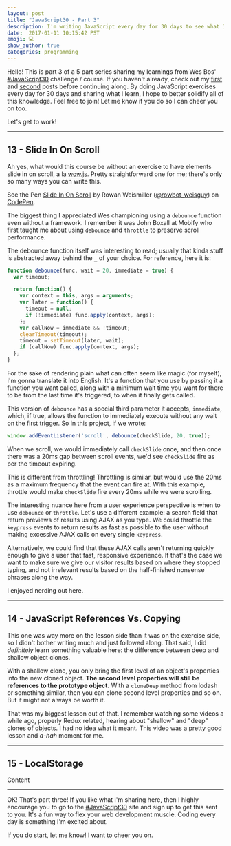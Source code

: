 ```yaml
---
layout: post
title: "JavaScript30 - Part 3"
description: I'm writing JavaScript every day for 30 days to see what I learn.
date:  2017-01-11 10:15:42 PST
emoji: 💻
show_author: true
categories: programming
---
```


Hello! This is part 3 of a 5 part series sharing my learnings from Wes Bos'
[#JavaScript30](https://javascript30.com/) challenge / course. If you haven't
already, check out my [first](/blog/javascript-30/) and
[second](/blog/javascript-30-part-3) posts before continuing along. By doing
JavaScript exercises every day for 30 days and sharing what I learn, I hope to
better solidify all of this knowledge. Feel free to join! Let me know if you do
so I can cheer you on too.

Let's get to work!

***

## 13 - Slide In On Scroll

Ah yes, what would this course be without an exercise to have elements slide in
on scroll, a la [wow.js](http://mynameismatthieu.com/WOW/). Pretty
straightforward one for me; there's only so many ways you can write this.

<p data-height="265" data-theme-id="0" data-slug-hash="LxNyrQ" data-default-tab="html,result" data-user="rowbot_weisguy" data-embed-version="2" data-pen-title="Slide In On Scroll" data-preview="true" class="codepen">See the Pen <a href="http://codepen.io/rowbot_weisguy/pen/LxNyrQ/">Slide In On Scroll</a> by Rowan Weismiller (<a href="http://codepen.io/rowbot_weisguy">@rowbot_weisguy</a>) on <a href="http://codepen.io">CodePen</a>.</p>
<script async src="https://production-assets.codepen.io/assets/embed/ei.js"></script>

The biggest thing I appreciated Wes championing using a `debounce` function even
without a framework. I remember it was John Boxall at Mobify who first taught me
about using `debounce` and `throttle` to preserve scroll performance.

The debounce function itself was interesting to read; usually that kinda stuff
is abstracted away behind the `_` of your choice. For reference, here it is:

```js
function debounce(func, wait = 20, immediate = true) {
  var timeout;

  return function() {
    var context = this, args = arguments;
    var later = function() {
      timeout = null;
      if (!immediate) func.apply(context, args);
    };
    var callNow = immediate && !timeout;
    clearTimeout(timeout);
    timeout = setTimeout(later, wait);
    if (callNow) func.apply(context, args);
  };
}
```

For the sake of rendering plain what can often seem like magic (for myself), I'm
gonna translate it into English. It's a function that you use by passing it a
function you want called, along with a minimum wait time you want for there to
be from the last time it's triggered, to when it finally gets called.

This version of `debounce` has a special third parameter it accepts, `immediate`, which, if true, allows the function to immediately execute without any wait on the first trigger. So in this project, if we wrote:

```js
window.addEventListener('scroll', debounce(checkSlide, 20, true));
```

When we scroll, we would immediately call `checkSlide` once, and then once there
was a 20ms gap between scroll events, we'd see `checkSlide` fire as per the
timeout expiring.

This is different from throttling! Throttling is similar, but would use the 20ms as a maximum frequency that the event can fire at. With this example, throttle would make `checkSlide` fire every 20ms while we were scrolling.

The interesting nuance here from a user experience perspective is when to use
`debounce` or `throttle`. Let's use a different example: a search field that
return previews of results using AJAX as you type. We could throttle the `keypress` events to return results as fast as possible to the user without making excessive AJAX calls on every single `keypress`.

Alternatively, we could find that these AJAX calls aren't returning quickly
enough to give a user that fast, responsive experience. If that's the case we
want to make sure we give our visitor results based on where they stopped
typing, and not irrelevant results based on the half-finished nonsense phrases
along the way.

I enjoyed nerding out here.

***

## 14 - JavaScript References Vs. Copying

This one was way more on the lesson side than it was on the exercise side, so I
didn't bother writing much and just followed along. That said, I did
_definitely_ learn something valuable here: the difference between deep and
shallow object clones.

With a shallow clone, you only bring the first level of an object's properties
into the new cloned object. **The second level properties will still be
references to the prototype object.** With a `cloneDeep` method from lodash or
something similar, then you can clone second level properties and so on. But it
might not always be worth it.

That was my biggest lesson out of that. I remember watching some videos a while
ago, properly Redux related, hearing about "shallow" and "deep" clones of
objects. I had no idea what it meant. This video was a pretty good lesson and
_a-hah_ moment for me.

***

## 15 - LocalStorage

Content

***

OK! That's part three! If you like what I'm sharing here, then I highly encourage
you to go to the [#JavaScript30](https://javascript30.com/) site and sign up to
get this sent to you. It's a fun way to flex your web development muscle. Coding
every day is something I'm excited about.

If you do start, let me know! I want to cheer you on.
